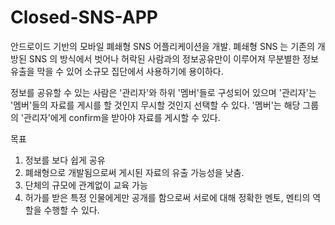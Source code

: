# Closed-SNS-APP

안드로이드 기반의 모바일 폐쇄형 SNS 어플리케이션을 개발.
폐쇄형 SNS 는 기존의 개방된 SNS 의 방식에서 벗어나 허락된 사람과의 정보공유만이 이루어져
무분별한 정보 유출을 막을 수 있어 소규모 집단에서 사용하기에 용이하다.

정보를 공유할 수 있는 사람은 '관리자'와 하위 '멤버'들로 구성되어 있으며 '관리자'는 '멤버'들의 자료를 게시를 할 것인지 무시할 것인지 선택할 수 있다.
'멤버'는 해당 그룹의 '관리자'에게 confirm을 받아야 자료를 게시할 수 있다.

목표
1. 정보를 보다 쉽게 공유
2. 폐쇄형으로 개발됨으로써 게시된 자료의 유출 가능성을 낮춤.
3. 단체의 규모에 관계없이 교육 가능
4. 허가를 받은 특정 인물에게만 공개를 함으로써 서로에 대해 정확한 멘토, 멘티의 역할을 수행할 수 있다.
